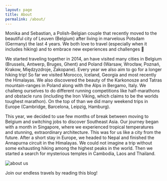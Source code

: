 ```yaml
---
layout: page
title: About
permalink: /about/
---
```



Monika and Sebastian, a Polish-Belgian couple that recently moved to the beautiful city of Leuven (Belgium) after living in marvelous Potsdam (Germany) the last 4 years. We both love to travel (especially when it includes hiking) and to embrace new experiences and challenges 🙂

We started traveling together in 2014, an have visited many cities in Belgium (Brussels, Antwerp, Bruges, Ghent) and Poland (Warsaw, Wrocław, Poznań, Krakow, Międzyzdroje, Zakopane). Every year we also aim to go for a longer hiking trip! So far we visited Morocco, Iceland, Georgia and most recently the Himalayas. We also discovered the beauty of the Karkonosze and Tatras mountain-ranges in Poland along with the Alps in Bergamo, Italy. We challeng ourselves to do different running competitions like half-marathons and obstacle runs (including the Iron Viking, which claims to be the worlds toughest marathon). On the top of than we did many weekend trips in Europe (Cambridge, Barcelona, Leipzig, Hamburg).

This year, we decided to use few months of break between moving to Belgium and switching jobs to discover Southeast Asia. Our journey began with a month in Singapore, where we experienced tropical temperatures and stunning, extraordinary architecture. This was for us like a city from the future. After a short stay in Europe, we headed to Nepal and finished the Annapurna circuit in the Himalayas. We could not imagine a trip without some exhausting hiking among the highest peaks in the world. Then we started a search for mysterious temples in Cambodia, Laos and Thailand.

<img src="{{ site.baseurl }}/assets/about.jpg" title="about us" class="profile">

Join our endless travels by reading this blog!
